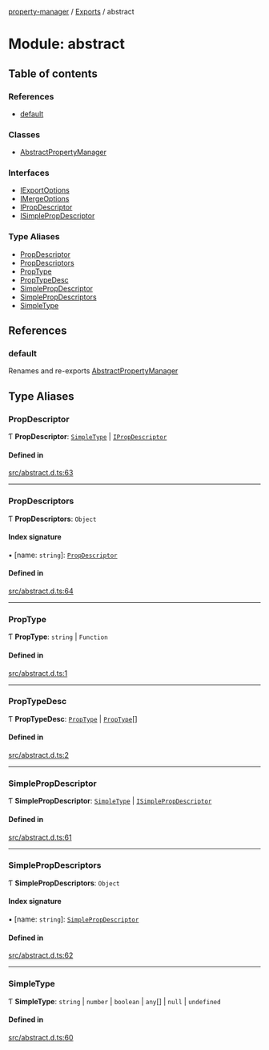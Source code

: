 [property-manager](../README.md) / [Exports](../modules.md) / abstract

# Module: abstract

## Table of contents

### References

- [default](abstract.md#default)

### Classes

- [AbstractPropertyManager](../classes/abstract.AbstractPropertyManager.md)

### Interfaces

- [IExportOptions](../interfaces/abstract.IExportOptions.md)
- [IMergeOptions](../interfaces/abstract.IMergeOptions.md)
- [IPropDescriptor](../interfaces/abstract.IPropDescriptor.md)
- [ISimplePropDescriptor](../interfaces/abstract.ISimplePropDescriptor.md)

### Type Aliases

- [PropDescriptor](abstract.md#propdescriptor)
- [PropDescriptors](abstract.md#propdescriptors)
- [PropType](abstract.md#proptype)
- [PropTypeDesc](abstract.md#proptypedesc)
- [SimplePropDescriptor](abstract.md#simplepropdescriptor)
- [SimplePropDescriptors](abstract.md#simplepropdescriptors)
- [SimpleType](abstract.md#simpletype)

## References

### default

Renames and re-exports [AbstractPropertyManager](../classes/abstract.AbstractPropertyManager.md)

## Type Aliases

### PropDescriptor

Ƭ **PropDescriptor**: [`SimpleType`](abstract.md#simpletype) \| [`IPropDescriptor`](../interfaces/abstract.IPropDescriptor.md)

#### Defined in

[src/abstract.d.ts:63](https://github.com/snowyu/property-manager.js/blob/d0c8aad/src/abstract.d.ts#L63)

___

### PropDescriptors

Ƭ **PropDescriptors**: `Object`

#### Index signature

▪ [name: `string`]: [`PropDescriptor`](abstract.md#propdescriptor)

#### Defined in

[src/abstract.d.ts:64](https://github.com/snowyu/property-manager.js/blob/d0c8aad/src/abstract.d.ts#L64)

___

### PropType

Ƭ **PropType**: `string` \| `Function`

#### Defined in

[src/abstract.d.ts:1](https://github.com/snowyu/property-manager.js/blob/d0c8aad/src/abstract.d.ts#L1)

___

### PropTypeDesc

Ƭ **PropTypeDesc**: [`PropType`](abstract.md#proptype) \| [`PropType`](abstract.md#proptype)[]

#### Defined in

[src/abstract.d.ts:2](https://github.com/snowyu/property-manager.js/blob/d0c8aad/src/abstract.d.ts#L2)

___

### SimplePropDescriptor

Ƭ **SimplePropDescriptor**: [`SimpleType`](abstract.md#simpletype) \| [`ISimplePropDescriptor`](../interfaces/abstract.ISimplePropDescriptor.md)

#### Defined in

[src/abstract.d.ts:61](https://github.com/snowyu/property-manager.js/blob/d0c8aad/src/abstract.d.ts#L61)

___

### SimplePropDescriptors

Ƭ **SimplePropDescriptors**: `Object`

#### Index signature

▪ [name: `string`]: [`SimplePropDescriptor`](abstract.md#simplepropdescriptor)

#### Defined in

[src/abstract.d.ts:62](https://github.com/snowyu/property-manager.js/blob/d0c8aad/src/abstract.d.ts#L62)

___

### SimpleType

Ƭ **SimpleType**: `string` \| `number` \| `boolean` \| `any`[] \| ``null`` \| `undefined`

#### Defined in

[src/abstract.d.ts:60](https://github.com/snowyu/property-manager.js/blob/d0c8aad/src/abstract.d.ts#L60)
